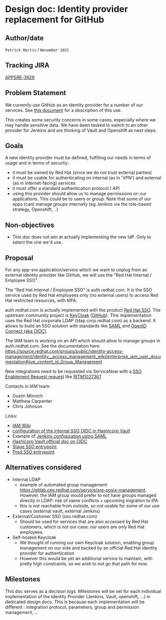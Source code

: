 # Design doc: Identity provider replacement for GitHub

## Author/date
`Patrick Martin` / `November 2021`

## Tracking JIRA
[APPSRE-3929](https://issues.redhat.com/browse/APPSRE-3929)

## Problem Statement
We currently use GitHub as an identity provider for a number of our services. See [this document](https://docs.google.com/document/d/1kOtBius6vrW55xTx1mPFv8uYYW0d47zTdVgMnnqeXyY) for a description of this use.

This creates some security concerns in some cases, especially where we may handle sensitive data. We have been tasked to switch to an other provider for Jenkins and are thinking of Vault and Openshift as next steps.

## Goals
A new identity provider must be defined, fulfilling our needs in terms of usage and in terms of security:
- it must be owned by Red Hat (since we do not trust external parties)
- it must be usable for authenticating on internal (as in 'VPN') and external (as in Internet-facing) services
- it must offer a standard authentication protocol / API
- using this provider should allow us to manage permissions on our applications. This could be to users or group. Note that some of our apps (can) manage groups internally (eg Jenkins via the role-based strategy, Openshift, ..)

## Non-objectives
- This doc does not aim at actually implementing the new IdP. Only to select the one we'd use.

## Proposal
For any app-sre application/service which we want to unplug from an external identity provider like GitHub, we will use the "Red Hat Internal / Employee SSO".

The "Red Hat Internal / Employee SSO" is auth.redhat.com. It is the SSO service used by Red Hat employees only (no external users) to access Red Hat restricted resources, with MFA.

auth.redhat.com is actually implemented with the product [Red Hat SSO](https://access.redhat.com/products/red-hat-single-sign-on). The upstream community project is [KeyCloak](https://www.keycloak.org/) ([GitHub](https://github.com/keycloak/keycloak)). This implementation uses the Red Hat corporate LDAP (ldap.corp.redhat.com) as a backend. It allows to build an SSO solution with standards like [SAML](https://en.wikipedia.org/wiki/Security_Assertion_Markup_Language) and [OpenID Connect (aka OIDC)](https://openid.net/connect/).

The IAM team is working on an API which should allow to manage groups in auth.redhat.com. See the documentation here: https://source.redhat.com/groups/public/identity-access-management/identity__access_management_wiki/enterprise_iam_user_documentation#jive_content_id_Group_Management

New integrations need to be requested via ServiceNow with a [SSO Enablement Request request](https://redhat.service-now.com/help?id=sc_cat_item&sys_id=7ab45993131c9380196f7e276144b054) like [RITM1027367](https://redhat.service-now.com/help?id=rh_ticket&table=sc_req_item&sys_id=b3f807d61be7f850c57c3224cc4bcb49)

Contacts in IAM team:
- Dustin Minnich
- Matthew Carpenter
- Chris Johnson

Links:
- [IAM Wiki](https://source.redhat.com/groups/public/identity-access-management/identity__access_management_wiki)
- [configuration of the internal SSO OIDC in Hashicorp Vault](https://source.redhat.com/groups/public/identity-access-management/identity__access_management_wiki/vault_oidc_auth_method)
- Example of [Jenkins configuration using SAML](https://source.redhat.com/groups/public/identity-access-management/identity__access_management_wiki/jenkins_saml_enablement_notes)
- [Hashicorp Vault official doc on OIDC](https://www.vaultproject.io/docs/auth/jwt)
- [Stage SSO entrypoint](https://auth.stage.redhat.com/)
- [Prod SSO entrypoint](https://auth.redhat.com/)

## Alternatives considered
- Internal LDAP
  - example of automated group management: https://gitlab.cee.redhat.com/service/sre-posix-management. However, the IAM group would prefer to not have groups managed directly in LDAP: risk of name conflicts + upcoming migration to IPA
  - this is not reachable from outside, so not usable for some of our use cases (external vault, external Jenkins)
- External/Customer SSO (sso.redhat.com)
  - Should be used for services that are also accessed by Red Hat customers, which is not our case: our users are *only* Red Hat employees.
- Self-hosted Keycloak
  - We thought of running our own Keycloak solution, enabling group management on our side and backed by an official Red Hat identity provider for authentication
  - However this would be yet an additional service to maintain, with pretty high constraints, so we wish to not go that path for now.

## Milestones
This doc serves as a decision logs. Milestones will be set for each individual implementation of the Identity Provider (Jenkins, Vault, openshift, ...) in dedicated design docs. This is because each implementation will be different : integration protocol, parameters, group and permission management, ...
